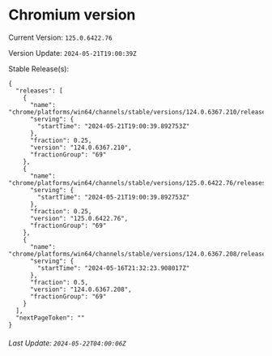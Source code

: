 # Chromium version

Current Version: `125.0.6422.76`

Version Update: `2024-05-21T19:00:39Z`

Stable Release(s):
```
{
  "releases": [
    {
      "name": "chrome/platforms/win64/channels/stable/versions/124.0.6367.210/releases/1716318039",
      "serving": {
        "startTime": "2024-05-21T19:00:39.892753Z"
      },
      "fraction": 0.25,
      "version": "124.0.6367.210",
      "fractionGroup": "69"
    },
    {
      "name": "chrome/platforms/win64/channels/stable/versions/125.0.6422.76/releases/1716318039",
      "serving": {
        "startTime": "2024-05-21T19:00:39.892753Z"
      },
      "fraction": 0.25,
      "version": "125.0.6422.76",
      "fractionGroup": "69"
    },
    {
      "name": "chrome/platforms/win64/channels/stable/versions/124.0.6367.208/releases/1715895143",
      "serving": {
        "startTime": "2024-05-16T21:32:23.908017Z"
      },
      "fraction": 0.5,
      "version": "124.0.6367.208",
      "fractionGroup": "69"
    }
  ],
  "nextPageToken": ""
}
```

###### Last Update: `2024-05-22T04:00:06Z`
        